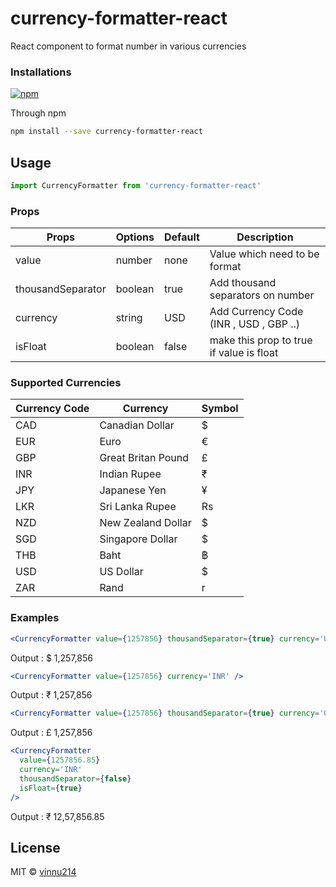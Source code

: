 # currency-formatter-react

React component to format number in various currencies

### Installations

[![npm](https://img.shields.io/npm/dm/currency-formatter-react.svg)](https://www.npmjs.com/package/currency-formatter-react)

Through npm

```bash
npm install --save currency-formatter-react
```

## Usage

```jsx
import CurrencyFormatter from 'currency-formatter-react'
```

### Props

| Props             | Options | Default | Description                              |
| ----------------- | ------- | ------- | ---------------------------------------- |
| value             | number  | none    | Value which need to be format            |
| thousandSeparator | boolean | true    | Add thousand separators on number        |
| currency          | string  | USD     | Add Currency Code (INR , USD , GBP ..)   |
| isFloat           | boolean | false   | make this prop to true if value is float |

### Supported Currencies

| Currency Code | Currency           | Symbol |
| ------------- | ------------------ | ------ |
| CAD           | Canadian Dollar    | $      |
| EUR           | Euro               | €      |
| GBP           | Great Britan Pound | £      |
| INR           | Indian Rupee       | ₹      |
| JPY           | Japanese Yen       | ¥      |
| LKR           | Sri Lanka Rupee    | Rs     |
| NZD           | New Zealand Dollar | $      |
| SGD           | Singapore Dollar   | $      |
| THB           | Baht               | ฿      |
| USD           | US Dollar          | $      |
| ZAR           | Rand               | r      |

### Examples

```jsx
<CurrencyFormatter value={1257856} thousandSeparator={true} currency='USD' />
```

Output : $ 1,257,856

```jsx
<CurrencyFormatter value={1257856} currency='INR' />
```

Output : ₹ 1,257,856

```jsx
<CurrencyFormatter value={1257856} thousandSeparator={true} currency='GBP' />
```

Output : £ 1,257,856

```jsx
<CurrencyFormatter
  value={1257856.85}
  currency='INR'
  thousandSeparator={false}
  isFloat={true}
/>
```

Output : ₹ 12,57,856.85

## License

MIT © [vinnu214](https://github.com/vinnu214)
